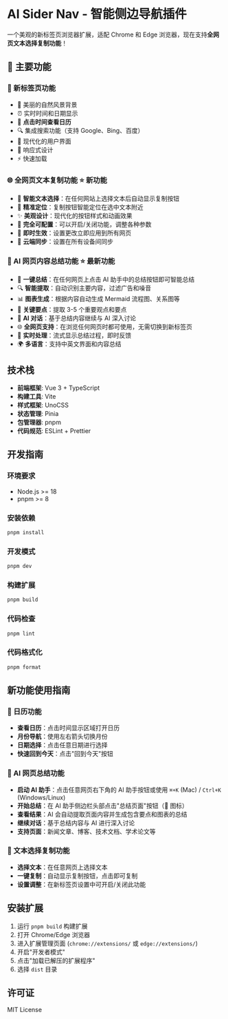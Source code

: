 # AI Sider Nav - 智能侧边导航插件

一个美观的新标签页浏览器扩展，适配 Chrome 和 Edge 浏览器，现在支持**全网页文本选择复制功能**！

## 🌟 主要功能

### 📄 新标签页功能

- 🌅 美丽的自然风景背景
- ⏰ 实时时间和日期显示
- 📅 **点击时间查看日历**
- 🔍 集成搜索功能（支持 Google、Bing、百度）
- 🎨 现代化的用户界面
- 📱 响应式设计
- ⚡ 快速加载

### 🌐 全网页文本复制功能 ⭐ **新功能**

- 📝 **智能文本选择**：在任何网站上选择文本后自动显示复制按钮
- 🎯 **精准定位**：复制按钮智能定位在选中文本附近
- ✨ **美观设计**：现代化的按钮样式和动画效果
- 🔧 **完全可配置**：可以开启/关闭功能，调整各种参数
- 🚀 **即时生效**：设置更改立即应用到所有网页
- 💾 **云端同步**：设置在所有设备间同步

### 🤖 AI 网页内容总结功能 ⭐ **最新功能**

- 📄 **一键总结**：在任何网页上点击 AI 助手中的总结按钮即可智能总结
- 🔍 **智能提取**：自动识别主要内容，过滤广告和噪音
- 📊 **图表生成**：根据内容自动生成 Mermaid 流程图、关系图等
- 🎯 **关键要点**：提取 3-5 个重要观点和要点
- 💬 **AI 对话**：基于总结内容继续与 AI 深入讨论
- 🌐 **全网页支持**：在浏览任何网页时都可使用，无需切换到新标签页
- 🚀 **实时处理**：流式显示总结过程，即时反馈
- 🌍 **多语言**：支持中英文界面和内容总结

## 技术栈

- **前端框架**: Vue 3 + TypeScript
- **构建工具**: Vite
- **样式框架**: UnoCSS
- **状态管理**: Pinia
- **包管理器**: pnpm
- **代码规范**: ESLint + Prettier

## 开发指南

### 环境要求

- Node.js >= 18
- pnpm >= 8

### 安装依赖

```bash
pnpm install
```

### 开发模式

```bash
pnpm dev
```

### 构建扩展

```bash
pnpm build
```

### 代码检查

```bash
pnpm lint
```

### 代码格式化

```bash
pnpm format
```

## 新功能使用指南

### 📅 日历功能

- **查看日历**：点击时间显示区域打开日历
- **月份导航**：使用左右箭头切换月份
- **日期选择**：点击任意日期进行选择
- **快速回到今天**：点击"回到今天"按钮

### 🤖 AI 网页总结功能

- **启动 AI 助手**：点击任意网页右下角的 AI 助手按钮或使用 `⌘+K` (Mac) / `Ctrl+K` (Windows/Linux)
- **开始总结**：在 AI 助手侧边栏头部点击"总结页面"按钮（📄 图标）
- **查看结果**：AI 会自动提取页面内容并生成包含要点和图表的总结
- **继续对话**：基于总结内容与 AI 进行深入讨论
- **支持页面**：新闻文章、博客、技术文档、学术论文等

### 📝 文本选择复制功能

- **选择文本**：在任意网页上选择文本
- **一键复制**：自动显示复制按钮，点击即可复制
- **设置调整**：在新标签页设置中可开启/关闭此功能

## 安装扩展

1. 运行 `pnpm build` 构建扩展
2. 打开 Chrome/Edge 浏览器
3. 进入扩展管理页面 (`chrome://extensions/` 或 `edge://extensions/`)
4. 开启"开发者模式"
5. 点击"加载已解压的扩展程序"
6. 选择 `dist` 目录

## 许可证

MIT License
